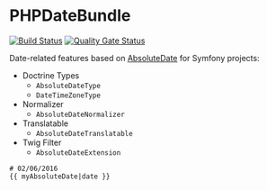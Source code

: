 # PHPDateBundle

[![Build Status](https://github.com/assoconnect/php-date-bundle/actions/workflows/build.yml/badge.svg)](https://github.com/assoconnect/php-date-bundle/actions/workflows/build.yml)
[![Quality Gate Status](https://sonarcloud.io/api/project_badges/measure?project=assoconnect_php-date-bundle&metric=alert_status)](https://sonarcloud.io/dashboard?id=assoconnect_php-date-bundle)

Date-related features based on [AbsoluteDate](https://github.com/assoconnect/php-date) for Symfony projects:
- Doctrine Types
  - `AbsoluteDateType`
  - `DateTimeZoneType`
- Normalizer
  - `AbsoluteDateNormalizer`
- Translatable
  - `AbsoluteDateTranslatable`
- Twig Filter
  - `AbsoluteDateExtension`
```
# 02/06/2016
{{ myAbsoluteDate|date }}
```
